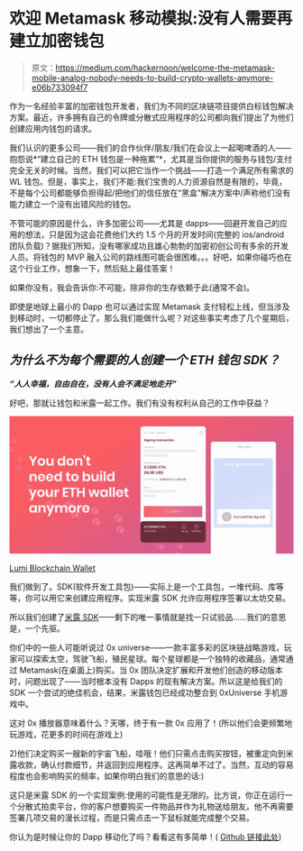 # 欢迎 Metamask 移动模拟:没有人需要再建立加密钱包

> 原文：<https://medium.com/hackernoon/welcome-the-metamask-mobile-analog-nobody-needs-to-build-crypto-wallets-anymore-e06b733094f7>

作为一名经验丰富的加密钱包开发者，我们为不同的区块链项目提供白标钱包解决方案。最近，许多拥有自己的令牌或分散式应用程序的公司都向我们提出了为他们创建应用内钱包的请求。

我们认识的更多公司——我们的合作伙伴/朋友/我们在会议上一起喝啤酒的人——抱怨说*“建立自己的 ETH 钱包是一种拖累”*，尤其是当你提供的服务与钱包/支付完全无关的时候。当然，我们可以把它当作一个挑战——打造一个满足所有需求的 WL 钱包。但是，事实上，我们不能:我们宝贵的人力资源自然是有限的，毕竟，不是每个公司都能够负担得起/把他们的信任放在“黑盒”解决方案中/声称他们没有能力建立一个没有出错风险的钱包。

不管可能的原因是什么，许多加密公司——尤其是 dapps——回避开发自己的应用的想法，只是因为这会花费他们大约 1.5 个月的开发时间(完整的 ios/android 团队负载)？据我们所知，没有哪家成功且雄心勃勃的加密初创公司有多余的开发人员。将钱包的 MVP 融入公司的路线图可能会很困难。。。好吧，如果你碰巧也在这个行业工作，想象一下，然后贴上最佳答案！

如果你没有，我会告诉你:不可能，除非你的生存依赖于此(通常不会)。

即使是地球上最小的 Dapp 也可以通过实现 Metamask 支付轻松上线，但当涉及到移动时，一切都停止了。那么我们能做什么呢？对这些事实考虑了几个星期后，我们想出了一个主意。

## ***为什么不为每个需要的人创建一个 ETH 钱包 SDK？***

***“人人幸福，自由自在，没有人会不满足地走开”***

好吧，那就让钱包和米露一起工作。我们有没有权利从自己的工作中获益？

![](img/944a1868fd20ab8344a360331123d3d4.png)

[Lumi Blockchain Wallet](https://medium.com/u/f775804fe8ed?source=post_page-----e06b733094f7--------------------------------)

我们做到了。SDK(软件开发工具包)——实际上是一个工具包，一堆代码、库等等，你可以用它来创建应用程序。实现米露 SDK 允许应用程序签署以太坊交易。

所以我们创建了[米露 SDK](https://github.com/lumitechnologies/Lumi-SDK-IOS)——剩下的唯一事情就是找一只试验品……我们的意思是，一个先驱。

你们中的一些人可能听说过 0x universe——一款丰富多彩的区块链战略游戏，玩家可以探索太空，驾驶飞船，殖民星球。每个星球都是一个独特的收藏品，通常通过 Metamask(在桌面上)购买。当 0x 团队决定扩展和开发他们创造的移动版本时，问题出现了——当时根本没有 Dapps 的现有解决方案。所以这是给我们的 SDK 一个尝试的绝佳机会，结果，米露钱包已经成功整合到 0xUniverse 手机游戏中。

这对 0x 播放器意味着什么？天哪，终于有一款 0x 应用了！(所以他们会更频繁地玩游戏，花更多的时间在游戏上)

2)他们决定购买一艘新的宇宙飞船，哇哦！他们只需点击购买按钮，被重定向到米露收款，确认付款细节，并返回到应用程序。这再简单不过了。当然，互动的容易程度也会影响购买的频率，如果你明白我们的意思的话:)

这只是米露 SDK 的一个实现案例:使用的可能性是无限的。比方说，你正在运行一个分散式拍卖平台，你的客户想要购买一件物品并作为礼物送给朋友。他不再需要签署几项交易的漫长过程，而是只需点击一下鼠标就能完成整个交易。

你认为是时候让你的 Dapp 移动化了吗？看看这有多简单！( [Github 链接此处](https://github.com/lumitechnologies/Lumi-SDK-IOS))
